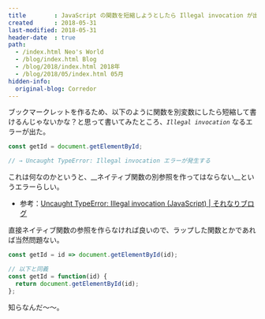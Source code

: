 ```yaml
---
title        : JavaScript の関数を短縮しようとしたら Illegal invocation が出た
created      : 2018-05-31
last-modified: 2018-05-31
header-date  : true
path:
  - /index.html Neo's World
  - /blog/index.html Blog
  - /blog/2018/index.html 2018年
  - /blog/2018/05/index.html 05月
hidden-info:
  original-blog: Corredor
---
```


ブックマークレットを作るため、以下のように関数を別変数にしたら短縮して書けるんじゃないかな？と思って書いてみたところ、_`Illegal invocation`_ なるエラーが出た。

```javascript
const getId = document.getElementById;

// → Uncaught TypeError: Illegal invocation エラーが発生する
```

これは何なのかというと、__ネイティブ関数の別参照を作ってはならない__というエラーらしい。

- 参考：[Uncaught TypeError: Illegal invocation (JavaScript) | それなりブログ](http://blog.kjirou.net/p/492)

直接ネイティブ関数の参照を作らなければ良いので、ラップした関数とかであれば当然問題ない。

```javascript
const getId = id => document.getElementById(id);

// 以下と同義
const getId = function(id) {
  return document.getElementById(id);
};
```

知らなんだ〜〜。
